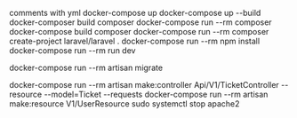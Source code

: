 


comments with yml
docker-compose up
docker-compose up --build
docker-composer build composer
docker-compose run --rm composer
docker-compose build composer
docker-compose run --rm composer create-project laravel/laravel .
docker-compose run --rm npm install
docker-compose run --rm run dev

docker-compose run --rm artisan migrate

docker-compose run --rm artisan make:controller Api/V1/TicketController --resource --model=Ticket --requests
docker-compose run --rm artisan make:resource V1/UserResource
sudo systemctl stop apache2
